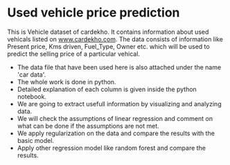 # Used vehicle price prediction 
This is Vehicle dataset of cardekho. It contains information about used vehicals listed on www.cardekho.com. The data consists of information like Present price, Kms driven, Fuel_Type, Owner etc. which will be used to predict the selling price of a particular vehical. 
* The data file that have been used here is also attached under the name 'car data'.  
* The whole work is done in python.
* Detailed explanation of each column is given inside the python notebook.
* We are going to  extract  usefull information by visualizing and analyzing data.
* We will check the assumptions of linear regression and comment on what can be done if the assumptions are not met.
* We apply regularization on the data and compare the results with the basic model.
* Apply other regression model like random forest and compare the results.

